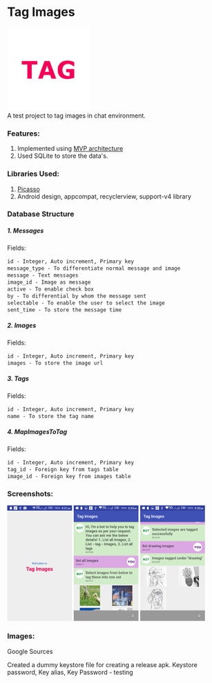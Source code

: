 # Tag Images
<img src="https://raw.githubusercontent.com/Mahendran-Sakkarai/tagimages/master/app/src/main/res/mipmap-xxxhdpi/ic_launcher.png" /><br/>
A test project to tag images in chat environment.

### Features:
1. Implemented using [MVP architecture](https://github.com/googlesamples/android-architecture)
2. Used SQLite to store the data's.

### Libraries Used:
1. [Picasso](http://square.github.io/picasso/)
2. Android design, appcompat, recyclerview, support-v4 library

### Database Structure
##### 1. Messages
Fields:
```
id - Integer, Auto increment, Primary key
message_type - To differentiate normal message and image
message - Text messages
image_id - Image as message
active - To enable check box
by - To differential by whom the message sent
selectable - To enable the user to select the image
sent_time - To store the message time
```
##### 2. Images
Fields:
```
id - Integer, Auto increment, Primary key
images - To store the image url
```
##### 3. Tags
Fields:
```
id - Integer, Auto increment, Primary key
name - To store the tag name
```
##### 4. MapImagesToTag
Fields:
```
id - Integer, Auto increment, Primary key
tag_id - Foreign key from tags table
image_id - Foreign key from images table
```

### Screenshots:
<img src="https://raw.githubusercontent.com/Mahendran-Sakkarai/tagimages/master/screenshots/1.png" style="width:150px;height:auto"/>
<img src="https://raw.githubusercontent.com/Mahendran-Sakkarai/tagimages/master/screenshots/2.png" style="width:150px;height:auto"/>
<img src="https://raw.githubusercontent.com/Mahendran-Sakkarai/tagimages/master/screenshots/3.png" style="width:150px;height:auto"/>

### Images:
Google Sources

Created a dummy keystore file for creating a release apk.
Keystore password, Key alias, Key Password - testing